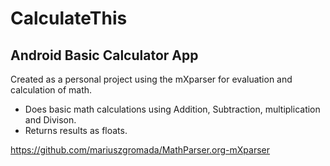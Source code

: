# CalculateThis
## Android Basic Calculator App

Created as a personal project using the mXparser for evaluation and calculation of math.
* Does basic math calculations using Addition, Subtraction, multiplication and Divison.
* Returns results as floats.

https://github.com/mariuszgromada/MathParser.org-mXparser
